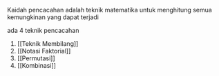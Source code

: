Kaidah pencacahan adalah teknik matematika untuk menghitung semua kemungkinan yang dapat terjadi

ada 4 teknik pencacahan
1. [[Teknik Membilang]]
2. [[Notasi Faktorial]]
3. [[Permutasi]]
4. [[Kombinasi]]